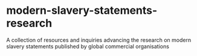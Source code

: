# modern-slavery-statements-research
A collection of resources and inquiries advancing the research on modern slavery statements published by global commercial organisations

